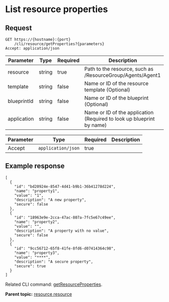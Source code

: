 # List resource properties

## Request

```
GET https://{hostname}:{port}
    /cli/resource/getProperties?{parameters}
Accept: application/json

```

|Parameter|Type|Required|Description|
|---------|----|--------|-----------|
|resource|string|true|Path to the resource, such as /ResourceGroup/Agents/Agent1|
|template|string|false|Name or ID of the resource template \(Optional\)|
|blueprintId|string|false|Name or ID of the blueprint \(Optional\)|
|application|string|false|Name or ID of the application \(Required to look up blueprint by name\)|

|Parameter|Type|Required|Description|
|---------|----|--------|-----------|
|Accept|`application/json`|true| |

## Example response

```
[
  {
    "id": "bd20924e-8547-4d41-b9b1-36b41278d224",
    "name": "property1",
    "value": "1",
    "description": "A new property",
    "secure": false
  },
  {
    "id": "18963e9e-2cca-47ac-807a-7fc5e67c49ee",
    "name": "property2",
    "value": "",
    "description": "A property with no value",
    "secure": false
  },
  {
    "id": "9cc56712-65f8-41fe-8fd6-d07414364c98",
    "name": "property3",
    "value": "****",
    "description": "A secure property",
    "secure": true
  }
]
```

Related CLI command: [getResourceProperties](udclient_getresourceproperties.md).

**Parent topic:** [resource resource](../../com.ibm.udeploy.api.doc/topics/rest_cli_resource.md)

